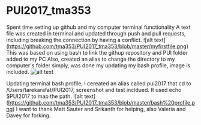 # PUI2017_tma353
Spent time setting up github and my computer terminal functionality
A text file was created in terminal and updated through push and pull requests, including breaking the connection by having a conflict. ![alt text] (https://github.com/tma353/PUI2017_tma353/blob/master/myfirstfile.png)
This was based on using bash to link the githup repository and PUI folder added to my PC
Also, created an alias to change the directory to my computer's folder simply, was done my updating my bash profile, image is included. ![alt text](https://github.com/tma353/PUI2017_tma353/blob/master/alias%20pui2017.png)

Updating terminal bash profile, I cereated an alias called pui2017 that cd to /Users/tarekarafat/PUI2017, screenshot and test incldued. It used echo $PUI2017 to map the path.
![alt text] (https://github.com/tma353/PUI2017_tma353/blob/master/bash%20profile.png)
I want to thank Matt Sauter and Srikanth for helping, also Valeria and Davey for forking.
